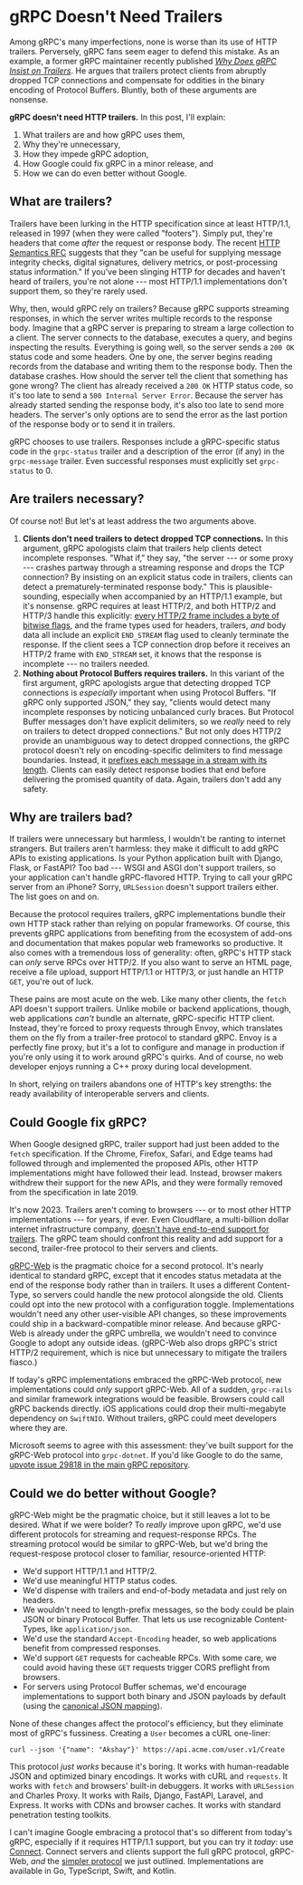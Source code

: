 # gRPC Doesn't Need Trailers

Among gRPC's many imperfections, none is worse than its use of HTTP trailers.
Perversely, gRPC fans seem eager to defend this mistake. As an example, a
former gRPC maintainer recently published <em>[Why Does gRPC Insist on
Trailers][nonsense]</em>. He argues that trailers protect clients from abruptly
dropped TCP connections and compensate for oddities in the binary encoding of
Protocol Buffers. Bluntly, both of these arguments are nonsense.

**gRPC doesn't need HTTP trailers.** In this post, I'll explain:

1. What trailers are and how gRPC uses them,
2. Why they're unnecessary,
3. How they impede gRPC adoption, 
4. How Google could fix gRPC in a minor release, and
5. How we can do even better without Google.

## What are trailers?

Trailers have been lurking in the HTTP specification since at least HTTP/1.1,
released in 1997 (when they were called "footers"). Simply put, they're headers
that come _after_ the request or response body. The recent [HTTP Semantics
RFC](https://www.rfc-editor.org/rfc/rfc9110.html#section-6.5) suggests that
they "can be useful for supplying message integrity checks, digital signatures,
delivery metrics, or post-processing status information." If you've been
slinging HTTP for decades and haven't heard of trailers, you're not alone ---
most HTTP/1.1 implementations don't support them, so they're rarely used.

Why, then, would gRPC rely on trailers? Because gRPC supports streaming
responses, in which the server writes multiple records to the response body.
Imagine that a gRPC server is preparing to stream a large collection to a
client. The server connects to the database, executes a query, and begins
inspecting the results. Everything is going well, so the server sends a `200
OK` status code and some headers. One by one, the server begins reading records
from the database and writing them to the response body. Then the database
crashes. How should the server tell the client that something has gone wrong?
The client has already received a `200 OK` HTTP status code, so it's too late
to send a `500 Internal Server Error`. Because the server has already started
sending the response body, it's also too late to send more headers. The
server's only options are to send the error as the last portion of the response
body or to send it in trailers.

gRPC chooses to use trailers. Responses include a gRPC-specific status code in
the `grpc-status` trailer and a description of the error (if any) in the
`grpc-message` trailer. Even successful responses must explicitly set
`grpc-status` to 0.

## Are trailers necessary?

Of course not! But let's at least address the two arguments above.

1. **Clients don't need trailers to detect dropped TCP connections.** In this
   argument, gRPC apologists claim that trailers help clients detect incomplete
   responses. "What if," they say, "the server --- or some proxy --- crashes
   partway through a streaming response and drops the TCP connection? By
   insisting on an explicit status code in trailers, clients can detect a
   prematurely-terminated response body." This is plausible-sounding,
   especially when accompanied by an HTTP/1.1 example, but it's nonsense. gRPC
   requires at least HTTP/2, and both HTTP/2 and HTTP/3 handle this explicitly:
   [every HTTP/2 frame includes a byte of bitwise
   flags](https://www.rfc-editor.org/rfc/rfc9113#section-4.1), and the frame
   types used for headers, trailers, _and_ body data all include an explicit
   `END_STREAM` flag used to cleanly terminate the response. If the client sees a
   TCP connection drop before it receives an HTTP/2 frame with `END_STREAM`
   set, it knows that the response is incomplete --- no trailers needed.
2. **Nothing about Protocol Buffers requires trailers.** In this variant of the
   first argument, gRPC apologists argue that detecting dropped TCP connections
   is _especially_ important when using Protocol Buffers. "If gRPC only
   supported JSON," they say, "clients would detect many incomplete responses
   by noticing unbalanced curly braces. But Protocol Buffer messages don't have
   explicit delimiters, so we _really_ need to rely on trailers to detect
   dropped connections." But not only does HTTP/2 provide an unambiguous way to
   detect dropped connections, the gRPC protocol doesn't rely on
   encoding-specific delimiters to find message boundaries. Instead, it
   [prefixes each message in a stream with its
   length](https://github.com/grpc/grpc/blob/master/doc/PROTOCOL-HTTP2.md#:~:text=The%20repeated%20sequence%20of%20Length%2DPrefixed%2DMessage%20items%20is%20delivered%20in%20DATA%20frames).
   Clients can easily detect response bodies that end before delivering the
   promised quantity of data. Again, trailers don't add any safety.

## Why are trailers bad?

If trailers were unnecessary but harmless, I wouldn't be ranting to internet
strangers. But trailers aren't harmless: they make it difficult to add gRPC
APIs to existing applications. Is your Python application built with Django,
Flask, or FastAPI? Too bad --- WSGI and ASGI don't support trailers, so your
application can't handle gRPC-flavored HTTP. Trying to call your gRPC server
from an iPhone? Sorry, `URLSession` doesn't support trailers either. The list
goes on and on.

Because the protocol requires trailers, gRPC implementations bundle their own
HTTP stack rather than relying on popular frameworks. Of course, this prevents
gRPC applications from benefiting from the ecosystem of add-ons and
documentation that makes popular web frameworks so productive. It also comes
with a tremendous loss of generality: often, gRPC's HTTP stack can _only_ serve
RPCs over HTTP/2. If you also want to serve an HTML page, receive a file
upload, support HTTP/1.1 or HTTP/3, or just handle an HTTP `GET`, you're out of
luck.

These pains are most acute on the web. Like many other clients, the `fetch` API
doesn't support trailers. Unlike mobile or backend applications, though, web
applications _can't_ bundle an alternate, gRPC-specific HTTP client. Instead,
they're forced to proxy requests through Envoy, which translates them on the
fly from a trailer-free protocol to standard gRPC. Envoy is a perfectly fine
proxy, but it's a lot to configure and manage in production if you're only
using it to work around gRPC's quirks. And of course, no web developer enjoys
running a C++ proxy during local development.

In short, relying on trailers abandons one of HTTP's key strengths: the ready
availability of interoperable servers and clients.

## Could Google fix gRPC?

When Google designed gRPC, trailer support had just been added to the `fetch`
specification. If the Chrome, Firefox, Safari, and Edge teams had followed
through and implemented the proposed APIs, other HTTP implementations might
have followed their lead. Instead, browser makers withdrew their support for
the new APIs, and they were formally removed from the specification in late
2019.

It's now 2023. Trailers aren't coming to browsers --- or to most other HTTP
implementations --- for years, if ever. Even Cloudflare, a multi-billion dollar
internet infrastructure company, [doesn't have end-to-end support for
trailers](https://blog.cloudflare.com/road-to-grpc/). The gRPC team should
confront this reality and add support for a second, trailer-free protocol to
their servers and clients.

[gRPC-Web](https://github.com/grpc/grpc/blob/master/doc/PROTOCOL-WEB.md) is the
pragmatic choice for a second protocol. It's nearly identical to standard gRPC,
except that it encodes status metadata at the end of the response body rather
than in trailers. It uses a different Content-Type, so servers could handle the
new protocol alongside the old. Clients could opt into the new protocol with a
configuration toggle. Implementations wouldn't need any other user-visible API
changes, so these improvements could ship in a backward-compatible minor
release. And because gRPC-Web is already under the gRPC umbrella, we wouldn't
need to convince Google to adopt any outside ideas. (gRPC-Web also drops gRPC's
strict HTTP/2 requirement, which is nice but unnecessary to mitigate the
trailers fiasco.)

If today's gRPC implementations embraced the gRPC-Web protocol, new
implementations could _only_ support gRPC-Web. All of a sudden, `grpc-rails`
and similar framework integrations would be feasible. Browsers could call gRPC
backends directly. iOS applications could drop their multi-megabyte dependency
on `SwiftNIO`. Without trailers, gRPC could meet developers where they are.

Microsoft seems to agree with this assessment: they've built support for the
gRPC-Web protocol into `grpc-dotnet`. If you'd like Google to do the same,
[upvote issue 29818 in the main gRPC
repository](https://github.com/grpc/grpc/issues/29818).

## Could we do better without Google?

gRPC-Web might be the pragmatic choice, but it still leaves a lot to be
desired. What if we were bolder? To _really_ improve upon gRPC, we'd use
different protocols for streaming and request-response RPCs. The streaming
protocol would be similar to gRPC-Web, but we'd bring the request-respose
protocol closer to familiar, resource-oriented HTTP:

* We'd support HTTP/1.1 and HTTP/2.
* We'd use meaningful HTTP status codes.
* We'd dispense with trailers and end-of-body metadata and just rely on
  headers.
* We wouldn't need to length-prefix messages, so the body could be plain JSON
  or binary Protocol Buffer. That lets us use recognizable Content-Types,
  like `application/json`.
* We'd use the standard `Accept-Encoding` header, so web applications benefit
  from compressed responses.
* We'd support `GET` requests for cacheable RPCs. With some care, we could
  avoid having these `GET` requests trigger CORS preflight from browsers.
* For servers using Protocol Buffer schemas, we'd encourage implementations to
  support both binary and JSON payloads by default (using the [canonical JSON
  mapping](https://protobuf.dev/programming-guides/proto3/#json)).

None of these changes affect the protocol's efficiency, but they eliminate most
of gRPC's fussiness. Creating a `User` becomes a cURL one-liner:

```
curl --json '{"name": "Akshay"}' https://api.acme.com/user.v1/Create
```

This protocol _just works_ because it's boring. It works with human-readable
JSON and optimized binary encodings. It works with cURL and `requests`. It
works with `fetch` and browsers' built-in debuggers. It works with `URLSession`
and Charles Proxy. It works with Rails, Django, FastAPI, Laravel, and Express.
It works with CDNs and browser caches. It works with standard penetration
testing toolkits.

I can't imagine Google embracing a protocol that's so different from today's
gRPC, especially if it requires HTTP/1.1 support, but you can try it _today_:
use [Connect](https://connect.build). Connect servers and clients support the
full gRPC protocol, gRPC-Web, _and_ the [simpler protocol][connect-protocol] we
just outlined. Implementations are available in Go, TypeScript, Swift, and
Kotlin.

[nonsense]: https://carlmastrangelo.com/blog/why-does-grpc-insist-on-trailers
[connect-protocol]: https://connect.build/docs/protocol/
